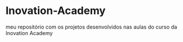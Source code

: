 # Inovation-Academy
meu repositório com os projetos desenvolvidos nas aulas do curso da Inovation Academy
